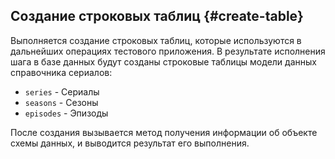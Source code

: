 
## Создание строковых таблиц {#create-table}

Выполняется создание строковых таблиц, которые используются в дальнейших операциях тестового приложения. В результате исполнения шага в базе данных будут созданы строковые таблицы модели данных справочника сериалов:

- `series` - Сериалы
- `seasons` - Сезоны
- `episodes` - Эпизоды

После создания вызывается метод получения информации об объекте схемы данных, и выводится результат его выполнения.